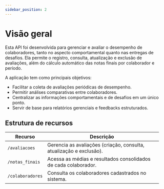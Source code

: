 ```yaml
---
sidebar_position: 2
---
```


# Visão geral

Esta API foi desenvolvida para gerenciar e avaliar o desempenho de colaboradores, tanto no aspecto comportamental quanto nas entregas de desafios.
Ela permite o registro, consulta, atualização e exclusão de avaliações, além do cálculo automático das notas finais por colaborador e período.

A aplicação tem como principais objetivos:

- Facilitar a coleta de avaliações periódicas de desempenho.
- Permitir análises comparativas entre colaboradores.
- Centralizar as informações comportamentais e de desafios em um único ponto.
- Servir de base para relatórios gerenciais e feedbacks estruturados.

## Estrutura de recursos
| Recurso          | Descrição                                                           |
| ---------------- | ------------------------------------------------------------------- |
| `/avaliacoes`    | Gerencia as avaliações (criação, consulta, atualização e exclusão). |
| `/notas_finais`  | Acessa as médias e resultados consolidados de cada colaborador.     |
| `/colaboradores` | Consulta os colaboradores cadastrados no sistema.                   |
